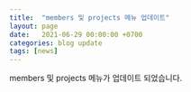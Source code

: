```yaml
---
title:  "members 및 projects 메뉴 업데이트"
layout: page
date:   2021-06-29 00:00:00 +0700
categories: blog update
tags: [news]
---
```


members 및 projects 메뉴가 업데이트 되었습니다.

